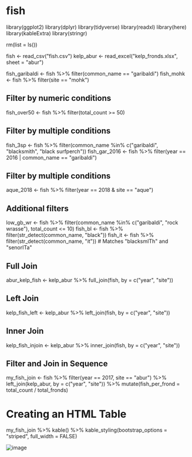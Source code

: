 # fish
library(ggplot2)
library(dplyr)
library(tidyverse)
library(readxl)
library(here)
library(kableExtra)
library(stringr)

rm(list = ls())

fish <- read_csv("fish.csv")
kelp_abur <- read_excel("kelp_fronds.xlsx", sheet = "abur")

fish_garibaldi <- fish %>% filter(common_name == "garibaldi")
fish_mohk <- fish %>% filter(site == "mohk")

## Filter by numeric conditions
fish_over50 <- fish %>% filter(total_count >= 50)

## Filter by multiple conditions
fish_3sp <- fish %>% filter(common_name %in% c("garibaldi", "blacksmith", "black surfperch"))
fish_gar_2016 <- fish %>% filter(year == 2016 | common_name == "garibaldi")

## Filter by multiple conditions
aque_2018 <- fish %>% filter(year == 2018 & site == "aque")

## Additional filters
low_gb_wr <- fish %>% filter(common_name %in% c("garibaldi", "rock wrasse"), total_count <= 10)
fish_bl <- fish %>% filter(str_detect(common_name, "black"))
fish_it <- fish %>% filter(str_detect(common_name, "it"))  # Matches "blacksmITh" and "senorITa"

## Full Join
abur_kelp_fish <- kelp_abur %>% full_join(fish, by = c("year", "site"))

## Left Join
kelp_fish_left <- kelp_abur %>% left_join(fish, by = c("year", "site"))

## Inner Join
kelp_fish_injoin <- kelp_abur %>% inner_join(fish, by = c("year", "site"))

## Filter and Join in Sequence
my_fish_join <- fish %>% 
  filter(year == 2017, site == "abur") %>% 
  left_join(kelp_abur, by = c("year", "site")) %>% 
  mutate(fish_per_frond = total_count / total_fronds)

# Creating an HTML Table
my_fish_join %>%
  kable() %>%
  kable_styling(bootstrap_options = "striped", full_width = FALSE)

![image](https://github.com/user-attachments/assets/aae85bde-074f-4f4e-b95e-f52b4f2e02d9)
